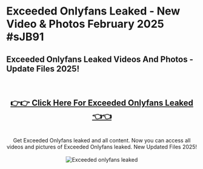# Exceeded Onlyfans Leaked - New Video & Photos February 2025 #sJB91

<h2>Exceeded Onlyfans Leaked Videos And Photos - Update Files 2025!</h2>
<br>
<div align="center">
<h2><a href="https://links2leaks.com?utm_source=exceeded&utm_medium=git92" rel="nofollow">👉👉 Click Here For Exceeded Onlyfans Leaked 👈👈</a></h2>
<br>
Get Exceeded Onlyfans leaked and all content. Now you can access all videos and pictures of Exceeded Onlyfans leaked. New Updated Files 2025!
<br>
<br>
<a href="https://links2leaks.com?utm_source=exceeded&utm_medium=git92" rel="nofollow" data-target="animated-image.originalLink"><img src="https://i.ibb.co/Gkj2r4b/banner.png" alt="Exceeded onlyfans leaked" style="max-width: 100%; display: inline-block;" data-target="animated-image.originalImage"></a>
</div>
<br>
